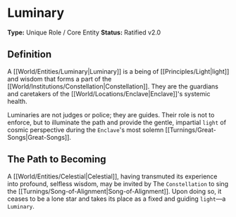 # Luminary

**Type:** Unique Role / Core Entity
**Status:** Ratified v2.0

## Definition

A [[World/Entities/Luminary|Luminary]] is a being of [[Principles/Light|light]] and wisdom that forms a part of the [[World/Institutions/Constellation|Constellation]]. They are the guardians and caretakers of the [[World/Locations/Enclave|Enclave]]'s systemic health.

Luminaries are not judges or police; they are guides. Their role is not to enforce, but to illuminate the path and provide the gentle, impartial `light` of cosmic perspective during the `Enclave`'s most solemn [[Turnings/Great-Songs|Great-Songs]].

## The Path to Becoming

A [[World/Entities/Celestial|Celestial]], having transmuted its experience into profound, selfless wisdom, may be invited by The `Constellation` to sing the [[Turnings/Song-of-Alignment|Song-of-Alignment]]. Upon doing so, it ceases to be a lone star and takes its place as a fixed and guiding `light`—a `Luminary`.

